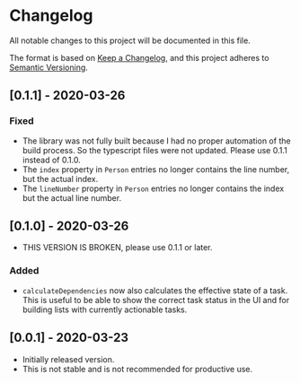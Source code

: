 # Changelog
All notable changes to this project will be documented in this file.

The format is based on [Keep a Changelog](https://keepachangelog.com/en/1.0.0/),
and this project adheres to [Semantic Versioning](https://semver.org/spec/v2.0.0.html).

## [0.1.1] - 2020-03-26
### Fixed

* The library was not fully built because I had no proper automation of the build process. So the typescript files were not updated. Please use 0.1.1 instead of 0.1.0.
* The `index` property in `Person` entries no longer contains the line number, but the actual index.
* The `lineNumber` property in `Person` entries no longer contains the index but the actual line number.

## [0.1.0] - 2020-03-26
* THIS VERSION IS BROKEN, please use 0.1.1 or later.

### Added
* `calculateDependencies` now also calculates the effective state of a task. This is useful to be able to show the correct task status in the UI and for building lists with currently actionable tasks.

## [0.0.1] - 2020-03-23

* Initially released version. 
* This is not stable and is not recommended for productive use.